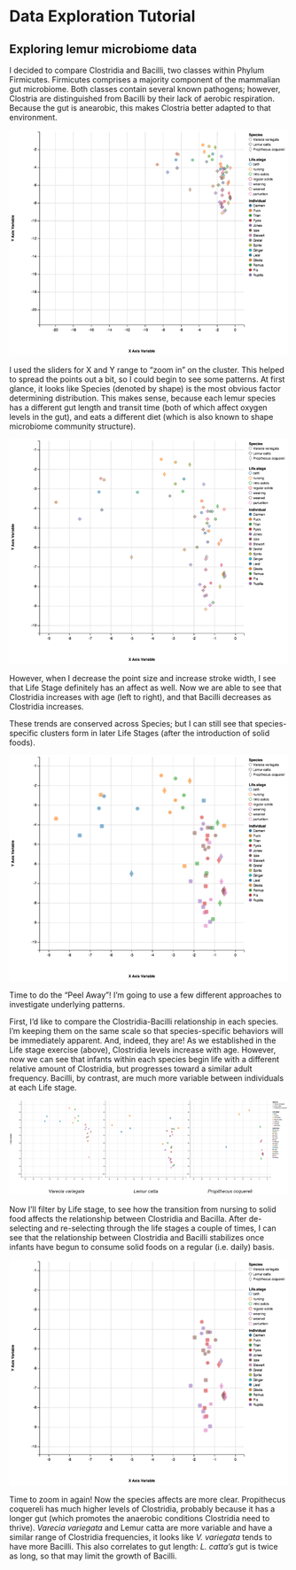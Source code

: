 # Data Exploration Tutorial

## Exploring lemur microbiome data

I decided to compare Clostridia and Bacilli, two classes within Phylum Firmicutes. Firmicutes comprises a majority component of the mammalian gut microbiome. Both classes contain several known pathogens; however, Clostria are distinguished from Bacilli by their lack of aerobic respiration. Because the gut is anearobic, this makes Clostria better adapted to that environment.

![](images/plot1.png)

I used the sliders for X and Y range to “zoom in” on the cluster. This helped to spread the points out a bit, so I could begin to see some patterns. At first glance, it looks like Species (denoted by shape) is the most obvious factor determining distribution. This makes sense, because each lemur species has a different gut length and transit time (both of which affect oxygen levels in the gut), and eats a different diet (which is also known to shape microbiome community structure).

![](images/plot2.png)

However, when I decrease the point size and increase stroke width, I see that Life Stage definitely has an affect as well. Now we are able to see that Clostridia increases with age (left to right), and that Bacilli decreases as Clostridia increases.

These trends are conserved across Species; but I can still see that species-specific clusters form in later Life Stages (after the introduction of solid foods).

![](images/plot3.png)

Time to do the “Peel Away”! I’m going to use a few different approaches to investigate underlying patterns.

First, I’d like to compare the Clostridia-Bacilli relationship in each species. I’m keeping them on the same scale so that species-specific behaviors will be immediately apparent. And, indeed, they are! As we established in the Life stage exercise (above), Clostridia levels increase with age. However, now we can see that infants within each species begin life with a different relative amount of Clostridia, but progresses toward a similar adult frequency. Bacilli, by contrast, are much more variable between individuals at each Life stage.

![](images/plot4.png)

Now I’ll filter by Life stage, to see how the transition from nursing to solid food affects the relationship between Clostridia and Bacilla. After de-selecting and re-selecting through the life stages a couple of times, I can see that the relationship between Clostridia and Bacilli stabilizes once infants have begun to consume solid foods on a regular (i.e. daily) basis.

![](images/plot5.png)

Time to zoom in again! Now the species affects are more clear.  Propithecus coquereli has much higher levels of Clostridia, probably because it has a longer gut (which promotes the anaerobic conditions Clostridia need to thrive). _Varecia variegata_ and Lemur catta are more variable and have a similar range of Clostridia frequencies, it looks like _V. variegata_ tends to have more Bacilli. This also correlates to gut length: _L. catta’s_ gut is twice as long, so that may limit the growth of Bacilli.  
